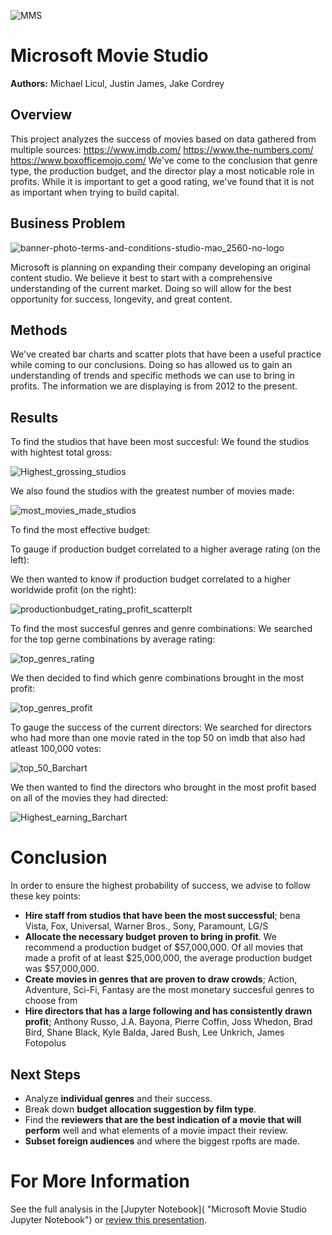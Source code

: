 ![MMS](https://user-images.githubusercontent.com/97541858/202767577-b3ad67ca-3f18-4094-bfe5-2a97f6590c65.jpg)

# Microsoft Movie Studio
**Authors:** Michael Licul, Justin James, Jake Cordrey

## Overview

This project analyzes the success of movies based on data gathered from multiple sources:
https://www.imdb.com/
https://www.the-numbers.com/
https://www.boxofficemojo.com/
We've come to the conclusion that genre type, the production budget, and the director play a most noticable role in profits. While it is important to get a good rating, we've found that it is not as important when trying to build capital.


## Business Problem
![banner-photo-terms-and-conditions-studio-mao_2560-no-logo](https://user-images.githubusercontent.com/97541858/202752301-2b658a8c-aa15-48f3-b93b-92ec46655f93.jpg)

Microsoft is planning on expanding their company developing an original content studio. We believe it best to start with a comprehensive understanding of the current market. Doing so will allow for the best opportunity for success, longevity, and great content.

## Methods
    
We've created bar charts and scatter plots that have been a useful practice while coming to our conclusions. Doing so has allowed us to gain an understanding of trends and specific methods we can use to bring in profits. The information we are displaying is from 2012 to the present.
        
## Results

To find the studios that have been most succesful:
We found the studios with hightest total gross:

![Highest_grossing_studios](images/top_studios_filt_gross.png)

We also found the studios with the greatest number of movies made:

![most_movies_made_studios](images/top_studios_filt_num_movs.png)

To find the most effective budget:  

To gauge if production budget correlated to a higher average rating (on the left): 

We then wanted to know if production budget correlated to a higher worldwide profit (on the right):

![productionbudget_rating_profit_scatterplt](images/bud_filt_avgrat_wwprofit_2.png)

To find the most succesful genres and genre combinations:
We searched for the top gerne combinations by average rating:

![top_genres_rating](images/top_gen_s_2012_b_avg_rat.png)

We then decided to find which genre combinations brought in the most profit:

![top_genres_profit](images/top_gen_s_2012_b_avg_wwgr.png)

To gauge the success of the current directors:
We searched for directors who had more than one movie rated in the top 50 on imdb that also had atleast 100,000 votes:

![top_50_Barchart](images/top_dirs_s_2012_100000_by_movs_in_top50.png)
    
We then wanted to find the directors who brought in the most profit based on all of the movies they had directed:

![Highest_earning_Barchart](images/top_dirs_profit_s_2012.png)


# Conclusion

In order to ensure the highest probability of success, we advise to follow these key points:
- **Hire staff from studios that have been the most successful**; bena Vista, Fox, Universal, Warner Bros., Sony, Paramount, LG/S
- **Allocate the necessary budget proven to bring in profit**. We recommend a production budget of $57,000,000. Of all movies that made a profit of at least $25,000,000, the average production budget was $57,000,000.
- **Create movies in genres that are proven to draw crowds**; Action, Adventure, Sci-Fi, Fantasy are the most monetary succesful genres to choose from
- **Hire directors that has a large following and has consistently drawn profit**; Anthony Russo, J.A. Bayona, Pierre Coffin, Joss Whedon, Brad Bird, Shane Black, Kyle Balda, Jared Bush, Lee Unkrich, James Fotopolus

## Next Steps

- Analyze **individual genres** and their success.
- Break down **budget allocation suggestion by film type**.
- Find the **reviewers that are the best indication of a movie that will perform** well and what elements of a movie impact their review.
- **Subset foreign audiences** and where the biggest rpofts are made.

# For More Information

See the full analysis in the [Jupyter Notebook]( "Microsoft Movie Studio Jupyter Notebook") or [review this presentation](https://docs.google.com/presentation/d/1mrdgza8fE5thFAxg4BWILcoGOg2y155Bsidb4iATji4/edit?usp=sharing "Microsoft Movei Studio Presentaion").

